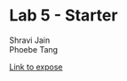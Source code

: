 # Lab 5 - Starter

Shravi Jain\
Phoebe Tang

[Link to expose](https://shjucsd.github.io/Lab5_Starter/expose.html)
